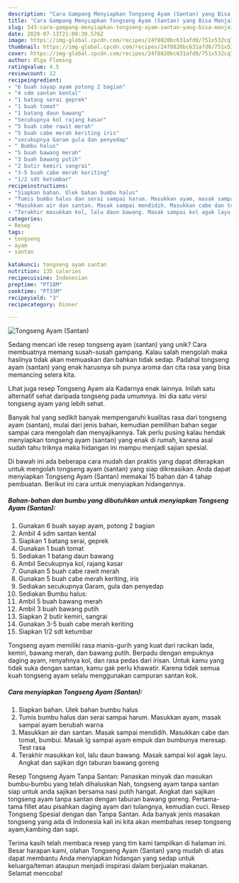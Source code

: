 ```yaml
---
description: "Cara Gampang Menyiapkan Tongseng Ayam (Santan) yang Bisa Manjain Lidah"
title: "Cara Gampang Menyiapkan Tongseng Ayam (Santan) yang Bisa Manjain Lidah"
slug: 543-cara-gampang-menyiapkan-tongseng-ayam-santan-yang-bisa-manjain-lidah
date: 2020-07-13T21:09:39.576Z
image: https://img-global.cpcdn.com/recipes/24f8820bc631afd0/751x532cq70/tongseng-ayam-santan-foto-resep-utama.jpg
thumbnail: https://img-global.cpcdn.com/recipes/24f8820bc631afd0/751x532cq70/tongseng-ayam-santan-foto-resep-utama.jpg
cover: https://img-global.cpcdn.com/recipes/24f8820bc631afd0/751x532cq70/tongseng-ayam-santan-foto-resep-utama.jpg
author: Olga Fleming
ratingvalue: 4.5
reviewcount: 12
recipeingredient:
- "6 buah sayap ayam potong 2 bagian"
- "4 sdm santan kental"
- "1 batang serai geprek"
- "1 buah tomat"
- "1 batang daun bawang"
- "Secukupnya kol rajang kasar"
- "5 buah cabe rawit merah"
- "5 buah cabe merah keriting iris"
- "secukupnya Garam gula dan penyedap"
- " Bumbu halus"
- "5 buah bawang merah"
- "3 buah bawang putih"
- "2 butir kemiri sangrai"
- "3-5 buah cabe merah keriting"
- "1/2 sdt ketumbar"
recipeinstructions:
- "Siapkan bahan. Ulek bahan bumbu halus"
- "Tumis bumbu halus dan serai sampai harum. Masukkan ayam, masak sampai ayam berubah warna"
- "Masukkan air dan santan. Masak sampai mendidih. Masukkan cabe dan tomat, bumbui. Masak lg sampai ayam empuk dan bumbunya meresap. Test rasa"
- "Terakhir masukkan kol, lalu daun bawang. Masak sampai kol agak layu. Angkat dan sajikan dgn taburan bawang goreng"
categories:
- Resep
tags:
- tongseng
- ayam
- santan

katakunci: tongseng ayam santan 
nutrition: 135 calories
recipecuisine: Indonesian
preptime: "PT18M"
cooktime: "PT33M"
recipeyield: "3"
recipecategory: Dinner

---
```



![Tongseng Ayam (Santan)](https://img-global.cpcdn.com/recipes/24f8820bc631afd0/751x532cq70/tongseng-ayam-santan-foto-resep-utama.jpg)

Sedang mencari ide resep tongseng ayam (santan) yang unik? Cara membuatnya memang susah-susah gampang. Kalau salah mengolah maka hasilnya tidak akan memuaskan dan bahkan tidak sedap. Padahal tongseng ayam (santan) yang enak harusnya sih punya aroma dan cita rasa yang bisa memancing selera kita.

Lihat juga resep Tongseng Ayam ala Kadarnya enak lainnya. Inilah satu alternatif sehat daripada tongseng pada umumnya. Ini dia satu versi tongseng ayam yang lebih sehat.

Banyak hal yang sedikit banyak mempengaruhi kualitas rasa dari tongseng ayam (santan), mulai dari jenis bahan, kemudian pemilihan bahan segar sampai cara mengolah dan menyajikannya. Tak perlu pusing kalau hendak menyiapkan tongseng ayam (santan) yang enak di rumah, karena asal sudah tahu triknya maka hidangan ini mampu menjadi sajian spesial.


Di bawah ini ada beberapa cara mudah dan praktis yang dapat diterapkan untuk mengolah tongseng ayam (santan) yang siap dikreasikan. Anda dapat menyiapkan Tongseng Ayam (Santan) memakai 15 bahan dan 4 tahap pembuatan. Berikut ini cara untuk menyiapkan hidangannya.

<!--inarticleads1-->

##### Bahan-bahan dan bumbu yang dibutuhkan untuk menyiapkan Tongseng Ayam (Santan):

1. Gunakan 6 buah sayap ayam, potong 2 bagian
1. Ambil 4 sdm santan kental
1. Siapkan 1 batang serai, geprek
1. Gunakan 1 buah tomat
1. Sediakan 1 batang daun bawang
1. Ambil Secukupnya kol, rajang kasar
1. Gunakan 5 buah cabe rawit merah
1. Gunakan 5 buah cabe merah keriting, iris
1. Sediakan secukupnya Garam, gula dan penyedap
1. Sediakan  Bumbu halus:
1. Ambil 5 buah bawang merah
1. Ambil 3 buah bawang putih
1. Siapkan 2 butir kemiri, sangrai
1. Gunakan 3-5 buah cabe merah keriting
1. Siapkan 1/2 sdt ketumbar


Tongseng ayam memiliki rasa manis-gurih yang kuat dari racikan lada, kemiri, bawang merah, dan bawang putih. Berpadu dengan empuknya daging ayam, renyahnya kol, dan rasa pedas dari irisan. Untuk kamu yang tidak suka dengan santan, kamu gak perlu khawatir. Karena tidak semua kuah tongseng ayam selalu menggunakan campuran santan kok. 

<!--inarticleads2-->

##### Cara menyiapkan Tongseng Ayam (Santan):

1. Siapkan bahan. Ulek bahan bumbu halus
1. Tumis bumbu halus dan serai sampai harum. Masukkan ayam, masak sampai ayam berubah warna
1. Masukkan air dan santan. Masak sampai mendidih. Masukkan cabe dan tomat, bumbui. Masak lg sampai ayam empuk dan bumbunya meresap. Test rasa
1. Terakhir masukkan kol, lalu daun bawang. Masak sampai kol agak layu. Angkat dan sajikan dgn taburan bawang goreng


Resep Tongseng Ayam Tanpa Santan: Panaskan minyak dan masukan bumbu-bumbu yang telah dihaluskan Nah, tongseng ayam tanpa santan siap untuk anda sajikan bersama nasi putih hangat. Angkat dan sajikan tongseng ayam tanpa santan dengan taburan bawang goreng. Pertama-tama fillet atau pisahkan daging ayam dari tulangnya, kemudian cuci. Resep Tongseng Spesial dengan dan Tanpa Santan. Ada banyak jenis masakan tongseng yang ada di indonesia kali ini kita akan membahas resep tongseng ayam,kambing dan sapi. 

Terima kasih telah membaca resep yang tim kami tampilkan di halaman ini. Besar harapan kami, olahan Tongseng Ayam (Santan) yang mudah di atas dapat membantu Anda menyiapkan hidangan yang sedap untuk keluarga/teman ataupun menjadi inspirasi dalam berjualan makanan. Selamat mencoba!
